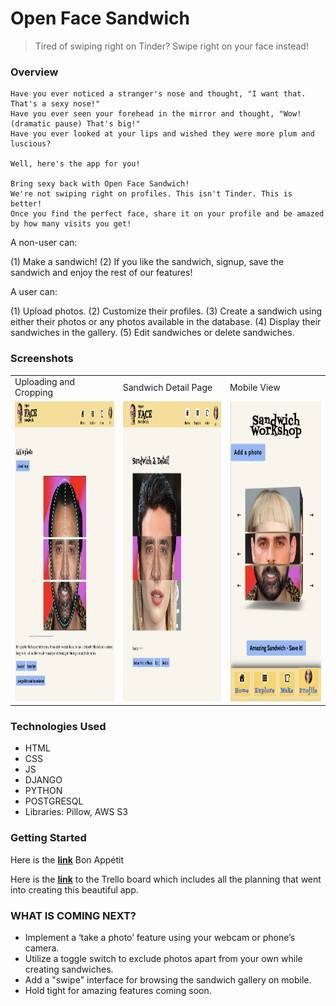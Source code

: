 
# Open Face Sandwich

> Tired of swiping right on Tinder? Swipe right on your face instead!


### Overview 

```
Have you ever noticed a stranger's nose and thought, "I want that. That's a sexy nose!"
Have you ever seen your forehead in the mirror and thought, "Wow! (dramatic pause) That's big!"
Have you ever looked at your lips and wished they were more plum and luscious?

Well, here's the app for you!

Bring sexy back with Open Face Sandwich!
We're not swiping right on profiles. This isn't Tinder. This is better!
Once you find the perfect face, share it on your profile and be amazed by how many visits you get!

```



A non-user can:

(1) Make a sandwich!
(2) If you like the sandwich, signup, save the sandwich and enjoy the rest of our features!

A user can: 

(1) Upload photos.
(2) Customize their profiles.
(3) Create a sandwich using either their photos or any photos available in the database.
(4) Display their sandwiches in the gallery.
(5) Edit sandwiches or delete sandwiches.



### Screenshots

<table>
  <tr>
    <td>Uploading and Cropping</td>
     <td>Sandwich Detail Page</td>
     <td>Mobile View</td>
  </tr>
  <tr>
    <td><img src="ss/cropping.png" width=270 height=480></td>
    <td><img src="ss/detail.png" width=270 height=480></td>
    <td><img src="ss/sandwich.png" width=270 height=480></td>
  </tr>
 </table>

### Technologies Used

- HTML 
- CSS
- JS 
- DJANGO
- PYTHON
- POSTGRESQL
- Libraries: Pillow, AWS S3

### Getting Started 

Here is the **<a href="https://open-face-sandwich.herokuapp.com/">link</a>** Bon Appétit

Here is the **<a href="https://trello.com/b/5dwWOlXj/open-face">link</a>**  to the Trello board which includes all the planning that went into creating this beautiful app. 


### WHAT IS COMING NEXT?
- Implement a ‘take a photo’ feature using your webcam or phone’s camera.
- Utilize a toggle switch to exclude photos apart from your own while creating sandwiches.
- Add a "swipe" interface for browsing the sandwich gallery on mobile.
- Hold tight for amazing features coming soon. 

